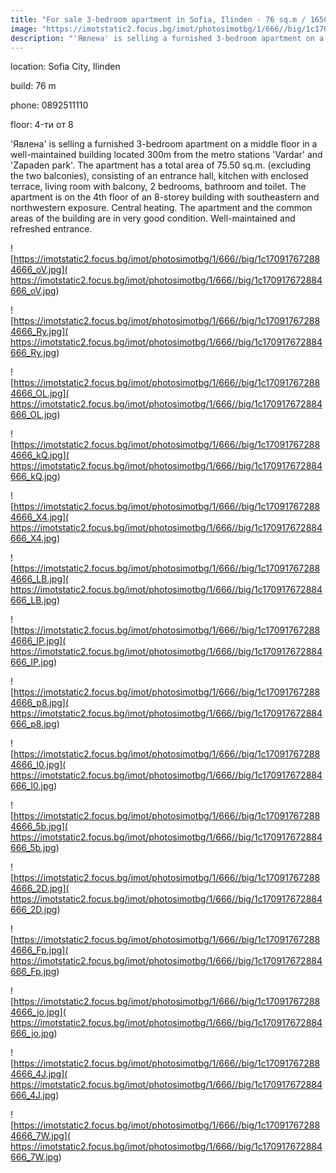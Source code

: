 ```yaml
---
title: "For sale 3-bedroom apartment in Sofia, Ilinden - 76 sq.m / 165000 EUR :: imot.bg Ad."
image: "https://imotstatic2.focus.bg/imot/photosimotbg/1/666//big/1c170917672884666_fv.jpg"
description: "'Явлена' is selling a furnished 3-bedroom apartment on a middle floor in a well-maintained building located 300m from the metro stations 'Vardar' and 'Zapaden park'. The apartment has a total area of 75.50 sq.m. (excluding the two balconies), consisting of an entrance hall, kitchen with enclosed terrace, living room with balcony, 2 bedrooms, bathroom and toilet. The apartment is on the 4th floor of an 8-storey building with southeastern and northwestern exposure. Central heating. The apartment and the common areas of the building are in very good condition. Well-maintained and refreshed entrance."
---
```


location: Sofia City, Ilinden

build: 76 m

phone: 0892511110

floor: 4-ти от 8

'Явлена' is selling a furnished 3-bedroom apartment on a middle floor in a well-maintained building located 300m from the metro stations 'Vardar' and 'Zapaden park'. The apartment has a total area of 75.50 sq.m. (excluding the two balconies), consisting of an entrance hall, kitchen with enclosed terrace, living room with balcony, 2 bedrooms, bathroom and toilet. The apartment is on the 4th floor of an 8-storey building with southeastern and northwestern exposure. Central heating. The apartment and the common areas of the building are in very good condition. Well-maintained and refreshed entrance.


![https://imotstatic2.focus.bg/imot/photosimotbg/1/666//big/1c170917672884666_oV.jpg]( https://imotstatic2.focus.bg/imot/photosimotbg/1/666//big/1c170917672884666_oV.jpg)


![https://imotstatic2.focus.bg/imot/photosimotbg/1/666//big/1c170917672884666_Ry.jpg]( https://imotstatic2.focus.bg/imot/photosimotbg/1/666//big/1c170917672884666_Ry.jpg)


![https://imotstatic2.focus.bg/imot/photosimotbg/1/666//big/1c170917672884666_OL.jpg]( https://imotstatic2.focus.bg/imot/photosimotbg/1/666//big/1c170917672884666_OL.jpg)


![https://imotstatic2.focus.bg/imot/photosimotbg/1/666//big/1c170917672884666_kQ.jpg]( https://imotstatic2.focus.bg/imot/photosimotbg/1/666//big/1c170917672884666_kQ.jpg)


![https://imotstatic2.focus.bg/imot/photosimotbg/1/666//big/1c170917672884666_X4.jpg]( https://imotstatic2.focus.bg/imot/photosimotbg/1/666//big/1c170917672884666_X4.jpg)


![https://imotstatic2.focus.bg/imot/photosimotbg/1/666//big/1c170917672884666_LB.jpg]( https://imotstatic2.focus.bg/imot/photosimotbg/1/666//big/1c170917672884666_LB.jpg)


![https://imotstatic2.focus.bg/imot/photosimotbg/1/666//big/1c170917672884666_IP.jpg]( https://imotstatic2.focus.bg/imot/photosimotbg/1/666//big/1c170917672884666_IP.jpg)


![https://imotstatic2.focus.bg/imot/photosimotbg/1/666//big/1c170917672884666_p8.jpg]( https://imotstatic2.focus.bg/imot/photosimotbg/1/666//big/1c170917672884666_p8.jpg)


![https://imotstatic2.focus.bg/imot/photosimotbg/1/666//big/1c170917672884666_I0.jpg]( https://imotstatic2.focus.bg/imot/photosimotbg/1/666//big/1c170917672884666_I0.jpg)


![https://imotstatic2.focus.bg/imot/photosimotbg/1/666//big/1c170917672884666_5b.jpg]( https://imotstatic2.focus.bg/imot/photosimotbg/1/666//big/1c170917672884666_5b.jpg)


![https://imotstatic2.focus.bg/imot/photosimotbg/1/666//big/1c170917672884666_2D.jpg]( https://imotstatic2.focus.bg/imot/photosimotbg/1/666//big/1c170917672884666_2D.jpg)


![https://imotstatic2.focus.bg/imot/photosimotbg/1/666//big/1c170917672884666_Fp.jpg]( https://imotstatic2.focus.bg/imot/photosimotbg/1/666//big/1c170917672884666_Fp.jpg)


![https://imotstatic2.focus.bg/imot/photosimotbg/1/666//big/1c170917672884666_jo.jpg]( https://imotstatic2.focus.bg/imot/photosimotbg/1/666//big/1c170917672884666_jo.jpg)


![https://imotstatic2.focus.bg/imot/photosimotbg/1/666//big/1c170917672884666_4J.jpg]( https://imotstatic2.focus.bg/imot/photosimotbg/1/666//big/1c170917672884666_4J.jpg)


![https://imotstatic2.focus.bg/imot/photosimotbg/1/666//big/1c170917672884666_7W.jpg]( https://imotstatic2.focus.bg/imot/photosimotbg/1/666//big/1c170917672884666_7W.jpg)



